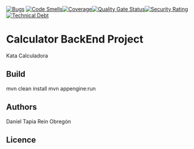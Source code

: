[![Bugs](https://sonarcloud.io/api/project_badges/measure?project=appvengers_calculator&metric=bugs)](https://sonarcloud.io/dashboard?id=appvengers_calculator) [![Code Smells](https://sonarcloud.io/api/project_badges/measure?project=appvengers_calculator&metric=code_smells)](https://sonarcloud.io/dashboard?id=appvengers_calculator)[![Coverage](https://sonarcloud.io/api/project_badges/measure?project=appvengers_calculator&metric=coverage)](https://sonarcloud.io/dashboard?id=appvengers_calculator)[![Quality Gate Status](https://sonarcloud.io/api/project_badges/measure?project=appvengers_calculator&metric=alert_status)](https://sonarcloud.io/dashboard?id=appvengers_calculator)[![Security Rating](https://sonarcloud.io/api/project_badges/measure?project=appvengers_calculator&metric=security_rating)](https://sonarcloud.io/dashboard?id=appvengers_calculator)[![Technical Debt](https://sonarcloud.io/api/project_badges/measure?project=appvengers_calculator&metric=sqale_index)](https://sonarcloud.io/dashboard?id=appvengers_calculator)

# Calculator BackEnd Project

Kata Calculadora

## Build

mvn clean install
mvn appengine:run

## Authors
Daniel Tapia
Rein Obregón

## Licence
